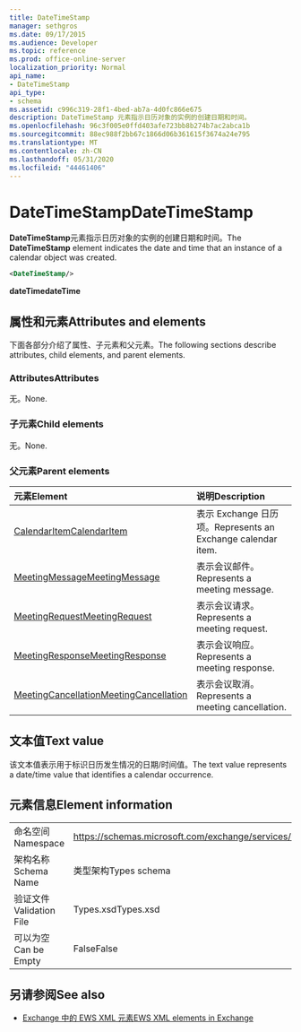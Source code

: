 ```yaml
---
title: DateTimeStamp
manager: sethgros
ms.date: 09/17/2015
ms.audience: Developer
ms.topic: reference
ms.prod: office-online-server
localization_priority: Normal
api_name:
- DateTimeStamp
api_type:
- schema
ms.assetid: c996c319-28f1-4bed-ab7a-4d0fc866e675
description: DateTimeStamp 元素指示日历对象的实例的创建日期和时间。
ms.openlocfilehash: 96c3f005e0ffd403afe723bb8b274b7ac2abca1b
ms.sourcegitcommit: 88ec988f2bb67c1866d06b361615f3674a24e795
ms.translationtype: MT
ms.contentlocale: zh-CN
ms.lasthandoff: 05/31/2020
ms.locfileid: "44461406"
---
```

# <a name="datetimestamp"></a><span data-ttu-id="78e63-103">DateTimeStamp</span><span class="sxs-lookup"><span data-stu-id="78e63-103">DateTimeStamp</span></span>

<span data-ttu-id="78e63-104">**DateTimeStamp**元素指示日历对象的实例的创建日期和时间。</span><span class="sxs-lookup"><span data-stu-id="78e63-104">The **DateTimeStamp** element indicates the date and time that an instance of a calendar object was created.</span></span> 
  
```xml
<DateTimeStamp/>
```

<span data-ttu-id="78e63-105">**dateTime**</span><span class="sxs-lookup"><span data-stu-id="78e63-105">**dateTime**</span></span>

## <a name="attributes-and-elements"></a><span data-ttu-id="78e63-106">属性和元素</span><span class="sxs-lookup"><span data-stu-id="78e63-106">Attributes and elements</span></span>

<span data-ttu-id="78e63-107">下面各部分介绍了属性、子元素和父元素。</span><span class="sxs-lookup"><span data-stu-id="78e63-107">The following sections describe attributes, child elements, and parent elements.</span></span>
  
### <a name="attributes"></a><span data-ttu-id="78e63-108">Attributes</span><span class="sxs-lookup"><span data-stu-id="78e63-108">Attributes</span></span>

<span data-ttu-id="78e63-109">无。</span><span class="sxs-lookup"><span data-stu-id="78e63-109">None.</span></span>
  
### <a name="child-elements"></a><span data-ttu-id="78e63-110">子元素</span><span class="sxs-lookup"><span data-stu-id="78e63-110">Child elements</span></span>

<span data-ttu-id="78e63-111">无。</span><span class="sxs-lookup"><span data-stu-id="78e63-111">None.</span></span>
  
### <a name="parent-elements"></a><span data-ttu-id="78e63-112">父元素</span><span class="sxs-lookup"><span data-stu-id="78e63-112">Parent elements</span></span>

|<span data-ttu-id="78e63-113">**元素**</span><span class="sxs-lookup"><span data-stu-id="78e63-113">**Element**</span></span>|<span data-ttu-id="78e63-114">**说明**</span><span class="sxs-lookup"><span data-stu-id="78e63-114">**Description**</span></span>|
|:-----|:-----|
|[<span data-ttu-id="78e63-115">CalendarItem</span><span class="sxs-lookup"><span data-stu-id="78e63-115">CalendarItem</span></span>](calendaritem.md) <br/> |<span data-ttu-id="78e63-116">表示 Exchange 日历项。</span><span class="sxs-lookup"><span data-stu-id="78e63-116">Represents an Exchange calendar item.</span></span>  <br/> |
|[<span data-ttu-id="78e63-117">MeetingMessage</span><span class="sxs-lookup"><span data-stu-id="78e63-117">MeetingMessage</span></span>](meetingmessage.md) <br/> |<span data-ttu-id="78e63-118">表示会议邮件。</span><span class="sxs-lookup"><span data-stu-id="78e63-118">Represents a meeting message.</span></span>  <br/> |
|[<span data-ttu-id="78e63-119">MeetingRequest</span><span class="sxs-lookup"><span data-stu-id="78e63-119">MeetingRequest</span></span>](meetingrequest.md) <br/> |<span data-ttu-id="78e63-120">表示会议请求。</span><span class="sxs-lookup"><span data-stu-id="78e63-120">Represents a meeting request.</span></span>  <br/> |
|[<span data-ttu-id="78e63-121">MeetingResponse</span><span class="sxs-lookup"><span data-stu-id="78e63-121">MeetingResponse</span></span>](meetingresponse.md) <br/> |<span data-ttu-id="78e63-122">表示会议响应。</span><span class="sxs-lookup"><span data-stu-id="78e63-122">Represents a meeting response.</span></span>  <br/> |
|[<span data-ttu-id="78e63-123">MeetingCancellation</span><span class="sxs-lookup"><span data-stu-id="78e63-123">MeetingCancellation</span></span>](meetingcancellation.md) <br/> |<span data-ttu-id="78e63-124">表示会议取消。</span><span class="sxs-lookup"><span data-stu-id="78e63-124">Represents a meeting cancellation.</span></span>  <br/> |
   
## <a name="text-value"></a><span data-ttu-id="78e63-125">文本值</span><span class="sxs-lookup"><span data-stu-id="78e63-125">Text value</span></span>

<span data-ttu-id="78e63-126">该文本值表示用于标识日历发生情况的日期/时间值。</span><span class="sxs-lookup"><span data-stu-id="78e63-126">The text value represents a date/time value that identifies a calendar occurrence.</span></span>
  
## <a name="element-information"></a><span data-ttu-id="78e63-127">元素信息</span><span class="sxs-lookup"><span data-stu-id="78e63-127">Element information</span></span>

|||
|:-----|:-----|
|<span data-ttu-id="78e63-128">命名空间</span><span class="sxs-lookup"><span data-stu-id="78e63-128">Namespace</span></span>  <br/> |https://schemas.microsoft.com/exchange/services/2006/types  <br/> |
|<span data-ttu-id="78e63-129">架构名称</span><span class="sxs-lookup"><span data-stu-id="78e63-129">Schema Name</span></span>  <br/> |<span data-ttu-id="78e63-130">类型架构</span><span class="sxs-lookup"><span data-stu-id="78e63-130">Types schema</span></span>  <br/> |
|<span data-ttu-id="78e63-131">验证文件</span><span class="sxs-lookup"><span data-stu-id="78e63-131">Validation File</span></span>  <br/> |<span data-ttu-id="78e63-132">Types.xsd</span><span class="sxs-lookup"><span data-stu-id="78e63-132">Types.xsd</span></span>  <br/> |
|<span data-ttu-id="78e63-133">可以为空</span><span class="sxs-lookup"><span data-stu-id="78e63-133">Can be Empty</span></span>  <br/> |<span data-ttu-id="78e63-134">False</span><span class="sxs-lookup"><span data-stu-id="78e63-134">False</span></span>  <br/> |
   
## <a name="see-also"></a><span data-ttu-id="78e63-135">另请参阅</span><span class="sxs-lookup"><span data-stu-id="78e63-135">See also</span></span>

- [<span data-ttu-id="78e63-136">Exchange 中的 EWS XML 元素</span><span class="sxs-lookup"><span data-stu-id="78e63-136">EWS XML elements in Exchange</span></span>](ews-xml-elements-in-exchange.md)

